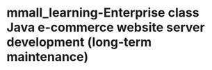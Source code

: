 # mmall_learning-Enterprise class Java e-commerce website server development (long-term maintenance)

